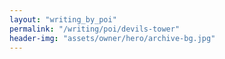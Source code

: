```yaml
---
layout: "writing_by_poi"
permalink: "/writing/poi/devils-tower"
header-img: "assets/owner/hero/archive-bg.jpg"
---
```

